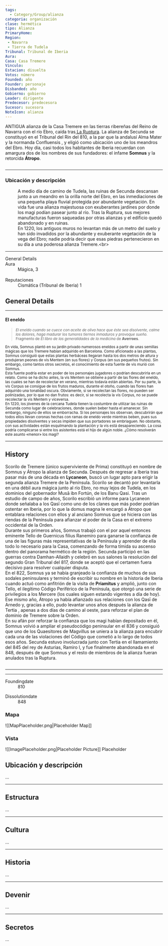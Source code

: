 ```yaml
---
tags:
  - Category/Group/alianza
categoria: organización
clase: hermética
tipo: Alianza
PrimaryHome: 
Region:
 - Navarra 
 - Tierra de Tudela 
Tribunal: Tribunal de Iberia 
Aura: 
Casa: Casa Tremere
Vinculo: 
Estacion: disuelta 
Votos: número
Founded: año
Founder: personaje
Disbanded: año
Gobierno: gobierno
Leader: dirigente
Predecesor: predecesora
Sucesor: sucesora
NoteIcon: alianza
---
```


 <section class="wa-section main-content"><p><span class="dropcap">A</span>NTIGUA alianza de la <span data-article-privacy="private" data-article-id="753f2aac-9dd1-43fb-997b-b4a5101d9251" data-template-type="organization" class="private-article article-unlinked entity-link wa-link">Casa Tremere</span> en las tierras ribereñas del <span class="article-link article-explorer-link entity-link wa-link" data-article-privacy="public" data-article-id="b101d3c2-ac97-448b-b213-a457db22df7a" data-template-type="organization" data-article="b101d3c2-ac97-448b-b213-a457db22df7a">Reino de Navarra</span> con el río <span data-article-privacy="private" data-article-id="8a5fec47-2b7e-4d6d-903b-63189fcfdef2" data-template-type="location" class="private-article article-unlinked entity-link wa-link">Ebro</span>, caída tras<a class="history-link" data-history="8aeb135d-3e2e-4284-a916-d065edea5f4d" href="/w/europa-mythica-montedemo/h/8aeb135d-3e2e-4284-a916-d065edea5f4d"> La Ruptura</a>. La alianza de Secunda se constituyó en el Tribunal del Rin del 810, a la par que la andalusí <span class="article-link article-explorer-link entity-link wa-link" data-article-privacy="public" data-article-id="37bd131e-0f69-4260-a386-64215aa48619" data-template-type="organization" data-article="37bd131e-0f69-4260-a386-64215aa48619">Alma Mater</span> y la normanda <span data-article-privacy="private" data-article-id="293a173b-841e-4559-b44b-93a6bd216bc1" data-template-type="organization" class="private-article article-unlinked entity-link wa-link">Confluensis</span> , y eligió como ubicación uno de los meandros del Ebro. Hoy día, casi todos los habitantes de Iberia recuerdan con amargura dos de los nombres de sus fundadores: el infame <strong class="article-unlinked">Somnus</strong> y la retorcida <strong class="article-unlinked">Átropo</strong>.
</p><div id="0ffa0bc88d48a04cd325297cd44cf2fd" class="visibility-toggler image-thumb-container user-css-image-thumbnail position-relative padding-10 "><img src="https://worldanvil.com/uploads/images/ad16f0d70454f09b6c2a3a03f17956f6.png" alt title="secunda02.png" /></div>
<hr />
<div class="visibility-toggler" id="a858747f6d7e151a1ef9a566f8dcb015"> 
          <dt class="phrase-key"><h3>Ubicación y descripción</h3></dt>
          <dd class="phrase-value"> A medio día de camino de <span data-article-privacy="private" data-article-id="0c40e52e-a846-45ed-b33c-7305602a275c" data-template-type="settlement" class="private-article article-unlinked entity-link wa-link">Tudela</span>, las ruinas de Secunda descansan junto a un meandro en la orilla norte del Ebro, en las inmediaciones de una pequeña playa fluvial protegida por abundante vegetación. En vida fue una alianza majestuosa con exuberantes jardines por donde los magi podían pasear junto al río. Tras la Ruptura, sus mejores manufacturas fueron saqueadas por otras alianzas y el edificio quedó abandonado y en ruinas.<br />En 1220, los antiguos muros no levantan más de un metro del suelo y han sido invadidos por la abundante y exuberante vegetación de la vega del Ebro; nadie podría decir que esas piedras pertenecieron en su día a una poderosa alianza Tremere.&lt;br&gt; </dd>
        </div><div id="6c67d1b3df49411dafa511e6a0052c53" class="visibility-toggler image-thumb-container user-css-image-thumbnail position-relative padding-10 "><img src="https://worldanvil.com/uploads/images/88eacb853d2c8705c85d8d9b73d2208e.png" alt title="segunda01.png" /></div>
<hr /><p></p></section>  <section data-section-id="sidepanelcontent" class="wa-section public"><dl><dt>General Details</dt><dd><div class="visibility-toggler" id="6ed3cf13906dc93a2f205a19e122c640"> 
          </div></dd><dt class="phrase-key">Aura</dt>
          <dd class="phrase-value"> Mágica, 3 </dd>
         
<div class="visibility-toggler" id="d93d97edccfd299baa4b78d61f752604"> 
          <dt class="phrase-key">Reputaciones</dt>
          <dd class="phrase-value"> Cismática (Tribunal de Iberia) 1 </dd>
        </div></dl></section><section data-section-id="sidebarcontentbottom" class="wa-section public"><h2>General Details</h2>
<p>	

</p><hr />
<h4>El eneldo</h4>
<small><blockquote class="visibility-toggler" id="47fd82d7cc31de1da93dd2c7cb934409"><em>El eneldo cuando se cuece con aceite de oliva hace que éste sea disolvente, calme los dolores, haga madurar los tumores tiernos inmaduros y provoque sueño.</em><br />Fragmento de <em>El libro de las generalidades de la medicina</em> de <b>Averroes</b>.</blockquote></small>
<small>En vida, Somnus plantó en su jardín privado numerosos eneldos a partir de unas semillas mágicas que los Tremere habían adquirido en Barcelona. Como aficionado a las plantas, Somnus consiguió que estas plantas herbáceas llegaran hasta los dos metros de altura y produjeran peones de vis Mentem (en sus flores) y Corpus (en sus pequeños frutos). Sin embargo, como tantos otros secretos, el conocimiento
de esta fuente de vis murió con Somnus.<br />
Esta fuente podría estar en poder de los personajes jugadores o podrían descubrirla en un relato. Como se ha dicho antes, la vis Mentem se obtiene a partir de las flores del eneldo, las cuales se han de recolectar en verano, mientras todavía están abiertas. Por su parte, la vis Corpus se consigue de los frutos maduros, durante el otoño, cuando las flores han adquirido una tonalidad oscura. Obviamente, si se recolectan las flores, no pueden ser polinizadas, por lo que no dan frutos: es decir, si se recolecta la
vis Corpus, no se puede recolectar la vis Mentem y viceversa.<br />
En 1220, los jóvenes de la cercana Tudela tienen la costumbre de utilizar las ruinas de Secunda como lugar de celebraciones, donde suelen beber hasta el amanecer. Sin embargo, ninguno de ellos se emborracha. Si los personajes los observan, descubrirán que todos ellos llevan coronas hechas con ramas de eneldo verde mientras beben, pues sus propiedades disolventes y secas impiden que sus portadores se embriaguen. No obstante, con sus actividades están esquilmando la plantación y la vis está desapareciendo. La cosa podría complicarse si entre los asistentes está el hijo de algún noble. ¿Cómo resolverán este asunto «menor» los magi?</small><p></p><hr /></section><section data-section-id="history" class="wa-section public"><h2>History</h2>
<p><span data-article-privacy="private" data-article-id="1f1a6c77-51ef-4c8a-8f5b-73776b73a1a1" data-template-type="person" class="private-article article-unlinked entity-link wa-link">Scorilo</span> de Tremere (único superviviente de Prima) constituyó en nombre de Somnus y Átropo la alianza de Secunda. Después de regresar a Iberia tras pasar más de una década en <strong class="article-unlinked">Lycaneon</strong>, buscó un lugar apto para erigir la segunda alianza Tremere de la Península. Scorilo se decantó por levantarla en una débil aura mágica junto al río Ebro, no muy lejos de Tudela, en los dominios del gobernador Musā ibn Fortún, de los <span data-article-privacy="private" data-article-id="86e3e814-4df5-45e8-83ee-2d0b04ae905e" data-template-type="organization" class="private-article article-unlinked entity-link wa-link">Banu Qasi</span>. Tras un estudio de campo de años, Scorilo escribió un informe para Lycaneon donde señalaba a los Qasī como uno de los clanes que más poder podrían ostentar en Iberia, por lo que la domus magna le encargó a Átropo que entablara relaciones con ellos y al anciano Somnus que se hiciera con las riendas de la Península para afianzar el poder de la Casa en el extremo occidental de la Orden.
<br />
Durante sus primeros años, Somnus trabajó con el por aquel entonces eminente Tello de Guernicus filius Ranemiro para ganarse la confianza de una de las figuras más representativas de la Península y aprender de ella todo lo necesario para la Casa, comenzando de forma tímida su ascenso dentro del panorama hermético de la región. Secunda participó en las guerras contra Damhan-Allaidh y celebró en sus salones la resolución del segundo Gran Tribunal del 817, donde se aceptó que el certamen fuera decisivo para resolver cualquier disputa.
<br />
En el 822, Somnus ya se había granjeado la confianza de muchos de sus sodales peninsulares y terminó de escribir su nombre en la historia de Iberia cuando actuó como anfitrión de la visita de <strong class="article-unlinked">Priamitus</strong> y amplió, junto con Tello, el ilegítimo Código Periférico de la Península, que otorgó una serie de privilegios a los Mercere (los cuales siguen estando vigentes a día
de hoy). Ese mismo año, Átropo ya había afianzado sus relaciones con los Qasī de Arnedo y, gracias a ello, pudo levantar unos años después la alianza de <span class="article-link article-explorer-link entity-link wa-link" data-article-privacy="public" data-article-id="fc5cde24-f9b0-48ae-97f8-1d910f54cfe3" data-template-type="organization" data-article="fc5cde24-f9b0-48ae-97f8-1d910f54cfe3">Tertia</span> , apenas a dos días de camino al oeste, para reforzar el plan de dominio de Tremere sobre la Orden.
<br />
En su afán por reforzar la confianza que los magi habían depositado en él, Somnus volvió a ampliar el pseudocódigo peninsular en el 836 y consiguió que uno de los Quaesitores de Magvillus se uniera a la alianza para encubrir cada una de las violaciones del Código que cometió a lo largo de todos esos años. Secunda estuvo involucrada junto con Tertia en el llamamiento del 845 del rey de Asturias, Ramiro I, y fue finalmente abandonada en el 848, después de que Somnus y el resto de miembros de la alianza fueran anulados tras la Ruptura.
</p><div id="09e834f0ec4676290d9d75910a98c64c" class="visibility-toggler image-thumb-container user-css-image-thumbnail position-relative padding-10 "><img src="https://worldanvil.com/uploads/images/b36ff7a45c3eca8ec93e4df1dce4a9b8.png" alt title="secunda03.png" /></div>
<hr /><p></p><hr /></section><section data-section-id="foundingDate" class="wa-section public"><dl><dt>Foundingdate</dt><dd>810</dd></dl></section><section data-section-id="dissolutionDate" class="wa-section public"><dl><dt>Dissolutiondate</dt><dd>848</dd></dl></section>   

### Mapa
![[MapPlaceholder.png|Placeholder Map]]
### Vista
![[ImagePlaceholder.png|Placeholder Picture]]
Placeholder

## Ubicación y descripción
...
***
## Estructura
...
***
## Cultura
...
***
## Historia
...
***
## Devenir
...
***
## Secretos 
...
